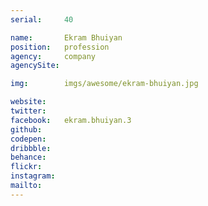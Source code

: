 ```yaml
---
serial:     40

name:       Ekram Bhuiyan
position:   profession
agency:     company
agencySite:

img:        imgs/awesome/ekram-bhuiyan.jpg

website:    
twitter:    
facebook:   ekram.bhuiyan.3
github:     
codepen:    
dribbble:   
behance:    
flickr:     
instagram:  
mailto:     
---
```

